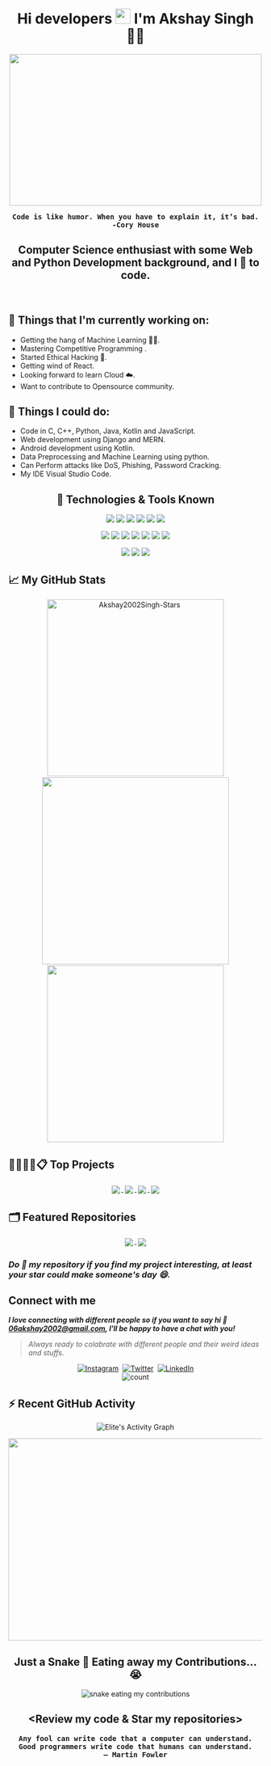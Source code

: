 <h1 align='center'>
 Hi developers <img src="https://akshay2002singh.github.io/Akshay2002Singh/assets/hi.gif" width="30"> I'm
 <strong> Akshay Singh</strong> 👨‍💻
</h1>
<p align="center">
<img src="https://akshay2002singh.github.io/Akshay2002Singh/assets/fabio-lucas-aTpGSPfalzY-unsplash.jpg" width="500" height="300" >
</p>
<p align ="center" ><samp><strong> Code is like humor. When you have to explain it, it’s bad.
<br>
-Cory House</strong></samp></p>

<h2 align="center"> Computer Science enthusiast with some Web and Python Development background, and I 💞️ to code. </h2>
<br>

## **💼 Things that I'm currently working on:**

-   Getting the hang of Machine Learning 👨‍💻.
-   Mastering Competitive Programming .
-   Started Ethical Hacking 👨.
-   Getting wind of React.
-   Looking forward to learn Cloud ☁️.
-   Want to contribute to Opensource community.

## **🔭 Things I could do:**

-   Code in C, C++, Python, Java, Kotlin and JavaScript.
-   Web development using Django and MERN.
-   Android development using Kotlin.
-   Data Preprocessing and Machine Learning using python.
-   Can Perform attacks like DoS, Phishing, Password Cracking.
-   My IDE Visual Studio Code.

<h2 align="center"> 🔧 Technologies & Tools Known </h2>
<p align="center">
  <img src="https://img.icons8.com/color/48/000000/c-programming.png"/>
  <img src="https://img.icons8.com/color/48/000000/c-plus-plus-logo.png"/>
  <img src="https://img.icons8.com/color/50/000000/html-5.png"/>
  <img src="https://img.icons8.com/color/48/000000/css3.png"/>
  <img src="https://img.icons8.com/color/48/000000/javascript--v2.png"/>
  <img src="https://img.icons8.com/color/48/000000/python--v1.png"/>
</p>
<p align="center">
  <img src="https://img.icons8.com/color/48/000000/bootstrap.png"/>
  <img src="https://img.icons8.com/color/48/000000/sass.png"/>
  <img src="https://img.icons8.com/fluency/48/000000/node-js.png"/>
  <img src="https://img.icons8.com/color/48/000000/react-native.png"/>
  <img src="https://img.icons8.com/color/48/000000/redux.png"/>
  <img src="https://img.icons8.com/color/48/000000/mongodb.png"/>
  <img src="https://img.icons8.com/color/48/000000/firebase.png"/>
</p>
<p align="center">
  <img src="https://img.icons8.com/color/48/000000/visual-studio-code-2019.png"/>
  <img src="https://img.icons8.com/color/48/000000/git.png"/>
  <img src="https://img.icons8.com/bubbles/50/000000/github.png"/>
</p>


## 📈 My GitHub Stats
<p align="center">
  <img src="https://github-readme-stats.vercel.app/api?username=Akshay2002Singh&show_icons=true&theme=midnight-purple&title_color=8E2DE2&text_color=fff&icon_color=8E2DE2" alt="Akshay2002Singh-Stars" width="350" style="margin: 1px;" />
  <img src="https://github-readme-streak-stats.herokuapp.com/?user=Akshay2002Singh&show_icons=true&theme=midnight-purple&title_color=8E2DE2&text_color=fff&icon_color=8E2DE2" width="370" style="margin: 1px;"/>
  <img src="https://github-readme-stats.vercel.app/api/top-langs/?username=Akshay2002Singh&show_icons=true&theme=midnight-purple&title_color=8E2DE2&text_color=fff&icon_color=8E2DE2&layout=compact" width="350" style="margin: 1px;" />
</p>


## 👩🏻‍💻💼📋 Top Projects
<p align="center">
  <a href="https://github.com/Akshay2002Singh/GPT-Interview-Buddy">
  <img align="center" src="https://github-readme-stats.vercel.app/api/pin/?username=Akshay2002Singh&repo=GPT-Interview-Buddy&show_icons=true&theme=midnight-purple&title_color=8E2DE2&text_color=f2f2f0&icon_color=8E2DE2&layout=compact" style="margin: 3px;" />
  </a>
  <a href="https://github.com/Akshay2002Singh/Resume_Builder_Django">
  <img align="center" src="https://github-readme-stats.vercel.app/api/pin/?username=Akshay2002Singh&repo=Resume_Builder_Django&show_icons=true&theme=midnight-purple&title_color=8E2DE2&text_color=f2f2f0&icon_color=8E2DE2&layout=compact" style="margin: 3px;" />
  </a>
  <a href="https://github.com/Akshay2002Singh/LinkTree">
  <img align="center" src="https://github-readme-stats.vercel.app/api/pin/?username=Akshay2002Singh&repo=LinkTree&show_icons=true&theme=midnight-purple&title_color=8E2DE2&text_color=f2f2f0&icon_color=8E2DE2&layout=compact" style="margin: 3px;" />
  </a>
  <a href="https://github.com/Akshay2002Singh/Polling_Application">
  <img align="center" src="https://github-readme-stats.vercel.app/api/pin/?username=Akshay2002Singh&repo=Polling_Application&show_icons=true&theme=midnight-purple&title_color=8E2DE2&text_color=f2f2f0&icon_color=8E2DE2&layout=compact" style="margin: 3px;" />
  </a>
</p>

## 🗂️ Featured Repositories
<p align="center">
    <a href="https://github.com/Akshay2002Singh/Engineers-Library">
  <img align="center" src="https://github-readme-stats.vercel.app/api/pin/?username=Akshay2002Singh&repo=Engineers-Library&show_icons=true&theme=midnight-purple&title_color=8E2DE2&text_color=f2f2f0&icon_color=8E2DE2&layout=compact" style="margin: 3px;" />
  </a>
    <a href="https://github.com/Akshay2002Singh/Learning-Resources">
  <img align="center" src="https://github-readme-stats.vercel.app/api/pin/?username=Akshay2002Singh&repo=Learning-Resources&show_icons=true&theme=midnight-purple&title_color=8E2DE2&text_color=f2f2f0&icon_color=8E2DE2&layout=compact" style="margin: 3px;" />
  </a>
</p>


 ### ***Do 🌟 my repository if you find my project interesting, at least your star could make someone's day 😄.***

## **Connect with me**

***I love connecting with different people so if you want to say hi 💬 06akshay2002@gmail.com, I'll be happy to have a chat with you!***

> *Always ready to colabrate with different people and their weird ideas and stuffs.*

<p align="center">
    <a href = "https://instagram.com/elite2002akshay?utm_medium=copy_link"><img alt="Instagram" src="https://img.shields.io/badge/Instagram-E4405F?style=for-the-badge&logo=instagram&logoColor=white" /></a>&nbsp;
    <a href = "https://twitter.com/Elite_257?t=Aymfq3M6O8HugpcHhfu-5Q&s=09"><img alt="Twitter" src="https://img.shields.io/badge/Twitter-1DA1F2?&style=for-the-badge&logo=twitter&logoColor=white" /></a>&nbsp;
    <a href = "www.linkedin.com/in/akshay2002singh"><img alt="LinkedIn" src="https://img.shields.io/badge/LinkedIn-0077B5.svg?&style=for-the-badge&logo=linkedin&logoColor=white" /></a>
    <br>
    <img src="https://komarev.com/ghpvc/?username=Akshay2002Singh&label=Profile%20views&color=blueviolet&style=flat" alt="count" />
</p>

## ⚡ Recent GitHub Activity
<p align="center">
<img alt="Elite's Activity Graph" src="https://github-readme-activity-graph.vercel.app/graph?username=Akshay2002Singh&theme=react-dark&&radius=8" />
</p>

<p align="center">
<img src="https://akshay2002singh.github.io/Akshay2002Singh/assets/animation_500_kxa883sd.gif" width="550" height="400" >
</p>

<h2 align="center">Just a Snake 🐍 Eating away my Contributions...😭</h2>
<p align="center">
<img src="https://akshay2002singh.github.io/Snake-Eating-my-Contributions/github-contribution-grid-snake.gif" alt="snake eating my contributions">
</p>
<p align="center">
<h2 align="center">&lt;Review my code & Star my repositories&gt;</h3>
</p>
<p align ="center"><samp><strong>Any fool can write code that a computer can understand. Good programmers write code that humans can understand.
<br>
– Martin Fowler</strong></samp></p>


<!--
**Akshay2002Singh/Akshay2002Singh** is a ✨ _special_ ✨ repository because its `README.md` (this file) appears on your GitHub profile.

Here are some ideas to get you started:

- 🔭 I’m currently working on ...
- 🌱 I’m currently learning ...
- 👯 I’m looking to collaborate on ...
- 🤔 I’m looking for help with ...
- 💬 Ask me about ...
- 📫 How to reach me: ...
- 😄 Pronouns: ...
- ⚡ Fun fact: ...
-->
